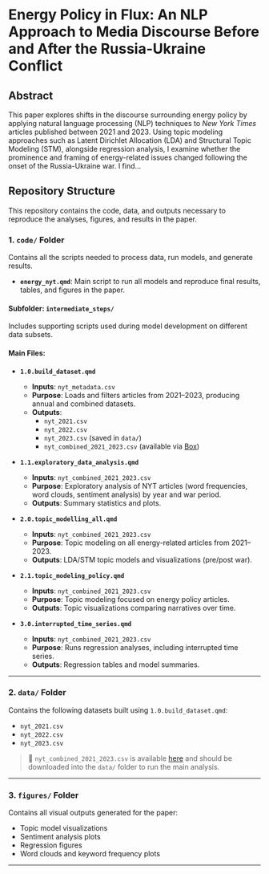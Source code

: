 # Energy Policy in Flux: An NLP Approach to Media Discourse Before and After the Russia-Ukraine Conflict

## Abstract  
This paper explores shifts in the discourse surrounding energy policy by applying natural language processing (NLP) techniques to *New York Times* articles published between 2021 and 2023. Using topic modeling approaches such as Latent Dirichlet Allocation (LDA) and Structural Topic Modeling (STM), alongside regression analysis, I examine whether the prominence and framing of energy-related issues changed following the onset of the Russia-Ukraine war. I find...

## Repository Structure

This repository contains the code, data, and outputs necessary to reproduce the analyses, figures, and results in the paper.

### 1. `code/` Folder

Contains all the scripts needed to process data, run models, and generate results.

- **`energy_nyt.qmd`**: Main script to run all models and reproduce final results, tables, and figures in the paper.

#### Subfolder: `intermediate_steps/`

Includes supporting scripts used during model development on different data subsets.

#### Main Files:

- **`1.0.build_dataset.qmd`**
  - **Inputs**: `nyt_metadata.csv`
  - **Purpose**: Loads and filters articles from 2021–2023, producing annual and combined datasets.
  - **Outputs**:
    - `nyt_2021.csv`
    - `nyt_2022.csv`
    - `nyt_2023.csv` (saved in `data/`)
    - `nyt_combined_2021_2023.csv` (available via [Box](https://georgetown.app.box.com/folder/317619628250))

- **`1.1.exploratory_data_analysis.qmd`**
  - **Inputs**: `nyt_combined_2021_2023.csv`
  - **Purpose**: Exploratory analysis of NYT articles (word frequencies, word clouds, sentiment analysis) by year and war period.
  - **Outputs**: Summary statistics and plots.

- **`2.0.topic_modelling_all.qmd`**
  - **Inputs**: `nyt_combined_2021_2023.csv`
  - **Purpose**: Topic modeling on all energy-related articles from 2021–2023.
  - **Outputs**: LDA/STM topic models and visualizations (pre/post war).

- **`2.1.topic_modeling_policy.qmd`**
  - **Inputs**: `nyt_combined_2021_2023.csv`
  - **Purpose**: Topic modeling focused on energy policy articles.
  - **Outputs**: Topic visualizations comparing narratives over time.

- **`3.0.interrupted_time_series.qmd`**
  - **Inputs**: `nyt_combined_2021_2023.csv`
  - **Purpose**: Runs regression analyses, including interrupted time series.
  - **Outputs**: Regression tables and model summaries.

---

### 2. `data/` Folder

Contains the following datasets built using `1.0.build_dataset.qmd`:

- `nyt_2021.csv`  
- `nyt_2022.csv`  
- `nyt_2023.csv`  

> 🔗 `nyt_combined_2021_2023.csv` is available [here](https://georgetown.app.box.com/folder/317619628250) and should be downloaded into the `data/` folder to run the main analysis.

---

### 3. `figures/` Folder

Contains all visual outputs generated for the paper:

- Topic model visualizations  
- Sentiment analysis plots  
- Regression figures  
- Word clouds and keyword frequency plots  

---

